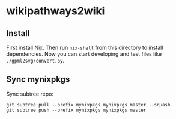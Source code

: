 # wikipathways2wiki

## Install

First install [Nix](https://nixos.org/nix/download.html). Then run `nix-shell` from this directory to install dependencies. Now you can start developing and test files like `./gpml2svg/convert.py`.

## Sync mynixpkgs

Sync subtree repo:
```
git subtree pull --prefix mynixpkgs mynixpkgs master --squash
git subtree push --prefix mynixpkgs mynixpkgs master
```

